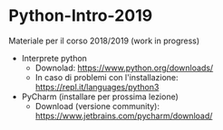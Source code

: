 # Python-Intro-2019
Materiale per il corso 2018/2019 (work in progress)

- Interprete python 
  - Downolad: https://www.python.org/downloads/
  - In caso di problemi con l'installazione: https://repl.it/languages/python3
- PyCharm (installare per prossima lezione)
  - Download (versione community): https://www.jetbrains.com/pycharm/download/
